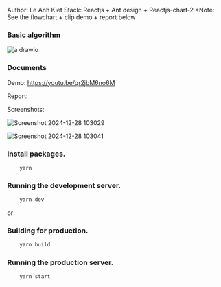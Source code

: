 Author: Le Anh Kiet
Stack: Reactjs + Ant design + Reactjs-chart-2
*Note: See the flowchart + clip demo + report below
### Basic algorithm
![a drawio](https://github.com/user-attachments/assets/76097cb1-3c35-4b63-a24f-8529fd1abd62)
### Documents
Demo: https://youtu.be/qr2jbM6no6M

Report:

Screenshots:

![Screenshot 2024-12-28 103029](https://github.com/user-attachments/assets/f07d9d07-6aaf-452e-b6d7-6a5ad347ce32)

![Screenshot 2024-12-28 103041](https://github.com/user-attachments/assets/8ff2fbb6-2a9d-49ab-b4e6-de105a839708)

### Install packages.

```bash
    yarn
```

### Running the development server.

```bash
    yarn dev
```

or

### Building for production.

```bash
    yarn build
```

### Running the production server.

```bash
    yarn start
```
